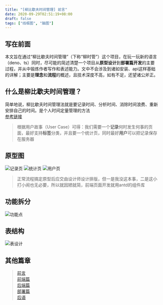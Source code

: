 ```yaml
---
title: "[柳比歇夫时间管理] 前言"
date: 2020-09-29T02:51:19+08:00
draft: false
tags: ["线框图", "脑图"]
---
```


## 写在前面

本文旨在通过“柳比歇夫时间管理”（下称“柳时管”）这个项目，在玩一玩新的语言（deno、ts）同时，尽可能的简述清楚一个项目从**原型设计**到**部署篇开发**的主要过程，并从中锻炼作者写作和表述能力。文中不会涉及到诸如安装、api这样基础的详解；主要是**理念**和**流程**的概述，且技术深度不高，如有不足，还望诸公斧正。
<!--more-->
## 什么是柳比歇夫时间管理？

简单地说，柳比歇夫时间管理法就是要记录时间、分析时间、消除时间浪费、重新安排自己的时间。是个人时间定量管理的方法  
[参考链接](https://www.douban.com/note/226926167/)

> 根据用户故事（User Case）可得：我们需要一个**记录**何时发生何事的页面，最好支持**标签**分类，并且要一个统计页，同时最好**用户**可以把记录保存在服务器

## 原型图
![记录页](/post/time-mgt/outline/record-page.png)
![统计页](/post/time-mgt/outline/statistic-page.png)
![用户页](/post/time-mgt/outline/user-page.png)

> 正常流程搞定原型后应交由设计师设计排版，但一是我没这本事，二是这小打小闹也无必要，所以就因陋就简，前端页面开发就用antd的组件库

## 功能拆分

![功能点](/post/time-mgt/outline/key-point.png)

## 表结构

![表设计](/post/time-mgt/outline/table-design.png)

## 其他篇章
> [前言](/post/time-mgt/outline/)  
> [前端篇](/post/time-mgt/front-end/)  
> [后端篇](/post/time-mgt/back-end/)  
> [部署篇](/post/time-mgt/ops/)  
> [后语](/post/time-mgt/conclusion/)  